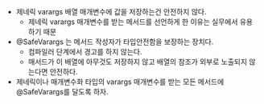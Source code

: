 - 제네릭 varargs 배열 매개변수에 값을 저장하는건 안전하지 않다.
  - 제네릭 varargs 매개변수를 받는 메서드를 선언하게 한 이유는 실무에서 유용하기 때문
- @SafeVarargs 는 메서드 작성자가 타입안전함을 보장하는 장치다.
  - 컴파일러 단계에서 경고를 하지 않는다.
  - 매서드가 이 배열에 아무것도 저장하지 않고 배열의 참조가 외부로 노출되지 않는다면 안전하다.
- 제네릭이나 매개변수화 타입의 varargs 매개변수를 받는 모든 메서드에 @SafeVarargs를 달도록 하자.
